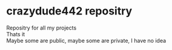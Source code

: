 # crazydude442 repositry

Repositry for all my projects  
Thats it  
Maybe some are public, maybe some are private, I have no idea  
